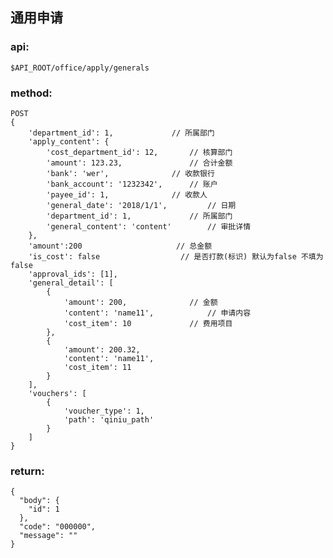 ## 通用申请

### api:

    $API_ROOT/office/apply/generals

### method:

    POST
    {
        'department_id': 1,             // 所属部门
        'apply_content': {
            'cost_department_id': 12,       // 核算部门
            'amount': 123.23,               // 合计金额
            'bank': 'wer',              // 收款银行
            'bank_account': '1232342',      // 账户
            'payee_id': 1,              // 收款人
            'general_date': '2018/1/1',         // 日期
            'department_id': 1,             // 所属部门
            'general_content': 'content'        // 审批详情
        },
        'amount':200                     // 总金额
        'is_cost': false                  // 是否打款(标识) 默认为false 不填为false
        'approval_ids': [1],
        'general_detail': [
            {
                'amount': 200,              // 金额
                'content': 'name11',            // 申请内容
                'cost_item': 10             // 费用项目
            },
            {
                'amount': 200.32,
                'content': 'name11',
                'cost_item': 11
            }
        ],
        'vouchers': [
            {
                'voucher_type': 1,
                'path': 'qiniu_path'
            }
        ]
    }

### return:

    {
      "body": {
        "id": 1
      },
      "code": "000000",
      "message": ""
    }